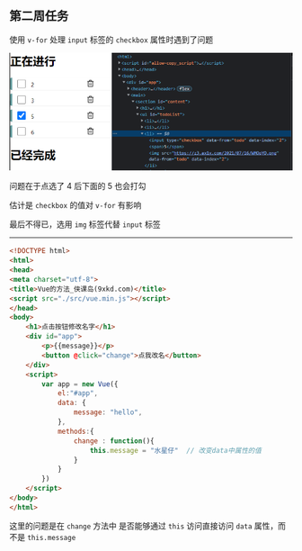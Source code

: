## 第二周任务



使用 `v-for` 处理 `input` 标签的 `checkbox` 属性时遇到了问题

![](https://raw.githubusercontent.com/liuyunhaozz/image/main/img/1%7E%7D2M%244CJ%7EP8NO7L%7E%25RV%40%25A.png)

问题在于点选了 4 后下面的 5 也会打勾

估计是 `checkbox` 的值对 `v-for` 有影响

最后不得已，选用 `img` 标签代替 `input` 标签



---



```html
<!DOCTYPE html>
<html>
<head>
<meta charset="utf-8">
<title>Vue的方法_侠课岛(9xkd.com)</title>
<script src="./src/vue.min.js"></script>
</head>
<body>
    <h1>点击按钮修改名字</h1>
    <div id="app">
        <p>{{message}}</p>
        <button @click="change">点我改名</button>
    </div>
    <script>
        var app = new Vue({
            el:"#app",
            data: {
                message: "hello",
            },
            methods:{
                change : function(){
                    this.message = "水星仔"  // 改变data中属性的值
                }
            }
        })
    </script>
</body>
</html>
```

这里的问题是在 `change` 方法中 是否能够通过 `this` 访问直接访问 `data` 属性，而不是 `this.message`

